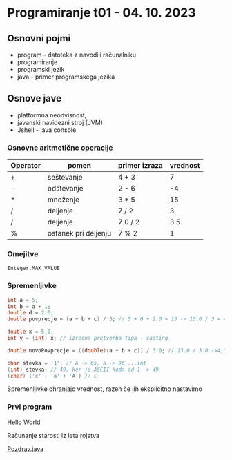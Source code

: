 # Programiranje t01 - 04. 10. 2023

## Osnovni pojmi

- program - datoteka z navodili računalniku
- programiranje
- programski jezik
- java - primer programskega jezika

## Osnove jave

- platformna neodvisnost,
- javanski navidezni stroj (JVM)
- Jshell - java console

### Osnovne aritmetične operacije

| Operator | pomen                | primer izraza | vrednost |
| -------- | -------------------- | ------------- | -------- |
| +        | seštevanje           | 4 + 3         | 7        |
| -        | odštevanje           | 2 - 6         | -4       |
| \*       | množenje             | 3 \* 5        | 15       |
| /        | deljenje             | 7 / 2         | 3        |
| /        | deljenje             | 7.0 / 2       | 3.5      |
| %        | ostanek pri deljenju | 7 % 2         | 1        |

### Omejitve

`Integer.MAX_VALUE`

### Spremenljivke

```java
int a = 5;
int b = a + 1;
double d = 2.0;
double povprecje = (a + b + c) / 3; // 5 + 6 + 2.0 = 13 -> 13.0 / 3 = 4

double x = 5.0;
int y = (int) x; // izrecna pretvorba tipa - casting

double novoPovprecje = ((double)(a + b + c)) / 3.0; // 13.0 / 3.0 ->4,33

char stevka = '1'; // A -> 65, a -> 96 ...int
(int) stevka; // 49, ker je ASCII koda od 1 -> 49
(char) ('c' - 'a' + 'A') // C
```

Spremenljivke ohranjajo vrednost, razen če jih eksplicitno nastavimo

### Prvi program

Hello World

Računanje starosti iz leta rojstva

[Pozdrav.java](Pozdrav.java)
